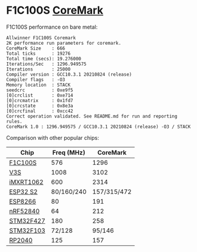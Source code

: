 # F1C100S [CoreMark](https://www.eembc.org/coremark/)

F1C100S performance on bare metal:
```
Allwinner F1C100S Coremark
2K performance run parameters for coremark.
CoreMark Size    : 666
Total ticks      : 19276
Total time (secs): 19.276000
Iterations/Sec   : 1296.949575
Iterations       : 25000
Compiler version : GCC10.3.1 20210824 (release)
Compiler flags   : -O3
Memory location  : STACK
seedcrc          : 0xe9f5
[0]crclist       : 0xe714
[0]crcmatrix     : 0x1fd7
[0]crcstate      : 0x8e3a
[0]crcfinal      : 0xcc42
Correct operation validated. See README.md for run and reporting rules.
CoreMark 1.0 : 1296.949575 / GCC10.3.1 20210824 (release) -O3 / STACK
```
Comparison with other popular chips:

| Chip                                                                   | Freq (MHz) | CoreMark    |
|------------------------------------------------------------------------|------------|-------------|
| [F1C100S](./)                                                          | 576        | 1296        |
| [V3S](./)                                                              | 1008       | 3102        |
| [iMXRT1062](https://www.pjrc.com/store/teensy40_pins.html)             | 600        | 2314        |
| [ESP32 S2](https://github.com/ochrin/coremark)                         | 80/160/240 | 157/315/472 |
| [ESP8266](https://github.com/ochrin/coremark)                          | 80         | 191         |
| [nRF52840](https://infocenter.nordicsemi.com/pdf/nRF52840_PS_v1.1.pdf) | 64         | 212         |
| [STM32F427](https://github.com/hacklabos/CoremarkPlatform)             | 180        | 258         |
| [STM32F103](https://github.com/hacklabos/CoremarkPlatform)             | 72/128     | 95/146      |
| [RP2040](https://github.com/nickfox-taterli/pico-coremark)             | 125        | 157         |
